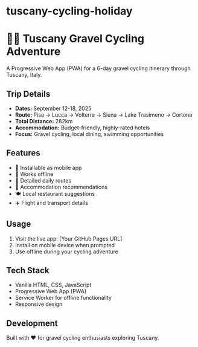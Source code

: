 # tuscany-cycling-holiday
# 🚴‍♂️ Tuscany Gravel Cycling Adventure

A Progressive Web App (PWA) for a 6-day gravel cycling itinerary through Tuscany, Italy.

## Trip Details
- **Dates:** September 12-18, 2025
- **Route:** Pisa → Lucca → Volterra → Siena → Lake Trasimeno → Cortona
- **Total Distance:** 282km
- **Accommodation:** Budget-friendly, highly-rated hotels
- **Focus:** Gravel cycling, local dining, swimming opportunities

## Features
- 📱 Installable as mobile app
- 🔄 Works offline
- 📍 Detailed daily routes
- 🏨 Accommodation recommendations
- 🍽️ Local restaurant suggestions
- ✈️ Flight and transport details

## Usage
1. Visit the live app: [Your GitHub Pages URL]
2. Install on mobile device when prompted
3. Use offline during your cycling adventure

## Tech Stack
- Vanilla HTML, CSS, JavaScript
- Progressive Web App (PWA)
- Service Worker for offline functionality
- Responsive design

## Development
Built with ❤️ for gravel cycling enthusiasts exploring Tuscany.
